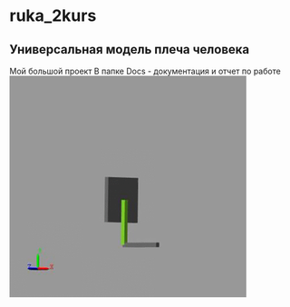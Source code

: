 # ruka_2kurs
## Универсальная модель плеча человека
Мой большой проект
В папке Docs - документация и отчет по работе
![](pr1.gif)
